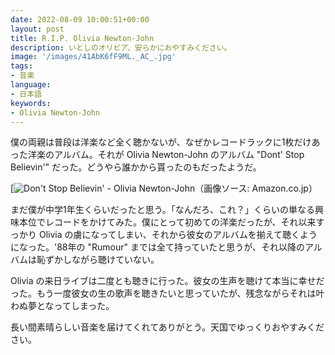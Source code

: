```yaml
---
date: 2022-08-09 10:00:51+00:00
layout: post
title: R.I.P. Olivia Newton-John
description: いとしのオリビア、安らかにおやすみください。
image: '/images/41AbK6fF9ML._AC_.jpg'
tags:
- 音楽
language:
- 日本語
keywords:
- Olivia Newton-John
---
```


僕の両親は普段は洋楽など全く聴かないが、なぜかレコードラックに1枚だけあった洋楽のアルバム。それが Olivia Newton-John のアルバム "Dont' Stop Believin'" だった。どうやら誰かから貰ったのもだったようだ。

[![Don't Stop Believin' - Olivia Newton-John]({{site.baseurl}}/images/61G0TTe-4TL._AC_-300x300.jpg)（画像ソース: Amazon.co.jp）

まだ僕が中学1年生くらいだったと思う。「なんだろ、これ？」くらいの単なる興味本位でレコードをかけてみた。僕にとって初めての洋楽だったが、それ以来すっかり Olivia の虜になってしまい、それから彼女のアルバムを揃えて聴くようになった。'88年の "Rumour" までは全て持っていたと思うが、それ以降のアルバムは恥ずかしながら聴けていない。

Olivia の来日ライブは二度とも聴きに行った。彼女の生声を聴けて本当に幸せだった。もう一度彼女の生の歌声を聴きたいと思っていたが、残念ながらそれは叶わぬ夢となってしまった。

長い間素晴らしい音楽を届けてくれてありがとう。天国でゆっくりおやすみください。
